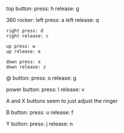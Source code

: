 top button:
    press: h
    release: g

360 rocker:
    left press: a
    left release: q

    right press: d
    right release: c

    up press: w
    up release: e

    down press: x
    down release: z

@ button:
    press: o
    release: g

power button:
    press: l
    release: v

A and X buttons seem to just adjust the ringer

B button:
    press: u
    release: f

Y button:
    press: j
    release: n